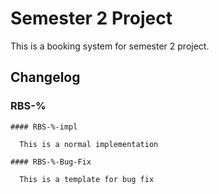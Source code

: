 # Semester 2 Project 

This is a booking system for semester 2 project.

## Changelog

  ### RBS-%

    #### RBS-%-impl

      This is a normal implementation

    #### RBS-%-Bug-Fix
    
      This is a template for bug fix
